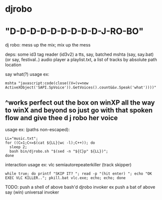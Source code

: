 # djrobo
# "D-D-D-D-D-D-D-D-D-J-RO-BO"
dj robo: mess up the mix; mix up the mess

deps:
some id3 tag reader (id3v2)
a tts, say, batched mshta (say, say.bat) (or say, festival..)
audio player
a playlist.txt, a list of tracks by absolute path location

say what(?) usage ex:
```
mshta "javascript:code(close((V=(v=new ActiveXObject('SAPI.SpVoice')).GetVoices().count&&v.Speak('what'))))"
```
## ^works perfect out the box on winXP all the way to winX and beyond so just go with that spoken flow and give thee d j robo her voice

usage ex: (paths non-escaped):
```
LL="music.txt";
for ((C=1;C<=$(cat ${LL}|wc -l);C++)); do
  sleep 2;
  bash bin/djrobo.sh "$(sed -n "${C}p" ${LL})";
done
```


interaction usage ex: vlc semiautorepeaterkiller (track skipper)
```
while true; do printf "SKIP IT? "; read -p "(hit enter) "; echo "OK EXEC VLC KILLER.."; pkill.bat vlc.exe; echo; echo; done
```


TODO: push a shell of above bash'd djrobo invoker ex
      push a bat of above say (win) universal invoker
